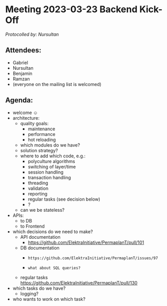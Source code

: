 # Meeting 2023-03-23 Backend Kick-Off

_Protocolled by: Nursultan_

## Attendees:

-   Gabriel
-   Nursultan
-   Benjamin
-   Ramzan
-   (everyone on the mailing list is welcomed)

## Agenda:

-   welcome ☺️
-   architecture:
    -   quality goals:
        -   maintenance
        -   performance
        -   hot reloading
    - which modules do we have?
    - solution strategy?
    - where to add which code, e.g.:
        - polyculture algorithms
        - switching of layer/time
        - session handling
        - transaction handling
        - threading
        - validation
        - reporting
        - regular tasks (see decision below)
        - ?
    - can we be stateless?
-   APIs:
    -   to DB
    -   to Frontend
-   which decisions do we need to make?
    -   API documentation
        - https://github.com/ElektraInitiative/PermaplanT/pull/101
    -   DB documentation
        -     https://github.com/ElektraInitiative/PermaplanT/issues/97
        -     what about SQL queries?
    -   regular tasks  https://github.com/ElektraInitiative/PermaplanT/pull/130
-   which tasks do we have?
    - logging?
-   who wants to work on which task?

